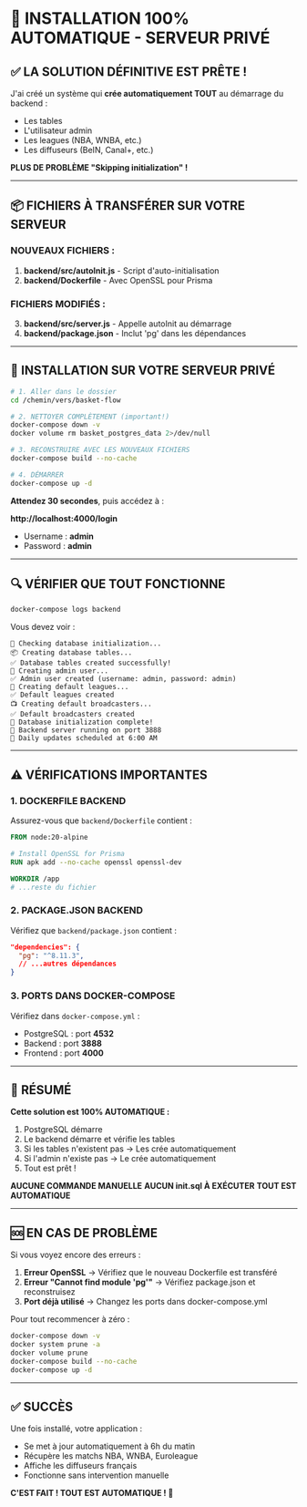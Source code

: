 # 🎯 INSTALLATION 100% AUTOMATIQUE - SERVEUR PRIVÉ

## ✅ LA SOLUTION DÉFINITIVE EST PRÊTE !

J'ai créé un système qui **crée automatiquement TOUT** au démarrage du backend :
- Les tables
- L'utilisateur admin
- Les leagues (NBA, WNBA, etc.)
- Les diffuseurs (BeIN, Canal+, etc.)

**PLUS DE PROBLÈME "Skipping initialization" !**

---

## 📦 FICHIERS À TRANSFÉRER SUR VOTRE SERVEUR

### NOUVEAUX FICHIERS :
1. **backend/src/autoInit.js** - Script d'auto-initialisation
2. **backend/Dockerfile** - Avec OpenSSL pour Prisma

### FICHIERS MODIFIÉS :
3. **backend/src/server.js** - Appelle autoInit au démarrage
4. **backend/package.json** - Inclut 'pg' dans les dépendances

---

## 🚀 INSTALLATION SUR VOTRE SERVEUR PRIVÉ

```bash
# 1. Aller dans le dossier
cd /chemin/vers/basket-flow

# 2. NETTOYER COMPLÈTEMENT (important!)
docker-compose down -v
docker volume rm basket_postgres_data 2>/dev/null

# 3. RECONSTRUIRE AVEC LES NOUVEAUX FICHIERS
docker-compose build --no-cache

# 4. DÉMARRER
docker-compose up -d
```

**Attendez 30 secondes**, puis accédez à :

**http://localhost:4000/login**
- Username : **admin**
- Password : **admin**

---

## 🔍 VÉRIFIER QUE TOUT FONCTIONNE

```bash
docker-compose logs backend
```

Vous devez voir :
```
🔄 Checking database initialization...
📦 Creating database tables...
✅ Database tables created successfully!
👤 Creating admin user...
✅ Admin user created (username: admin, password: admin)
🏀 Creating default leagues...
✅ Default leagues created
📺 Creating default broadcasters...
✅ Default broadcasters created
🎉 Database initialization complete!
🏀 Backend server running on port 3888
📅 Daily updates scheduled at 6:00 AM
```

---

## ⚠️ VÉRIFICATIONS IMPORTANTES

### 1. DOCKERFILE BACKEND
Assurez-vous que `backend/Dockerfile` contient :
```dockerfile
FROM node:20-alpine

# Install OpenSSL for Prisma
RUN apk add --no-cache openssl openssl-dev

WORKDIR /app
# ...reste du fichier
```

### 2. PACKAGE.JSON BACKEND
Vérifiez que `backend/package.json` contient :
```json
"dependencies": {
  "pg": "^8.11.3",
  // ...autres dépendances
}
```

### 3. PORTS DANS DOCKER-COMPOSE
Vérifiez dans `docker-compose.yml` :
- PostgreSQL : port **4532**
- Backend : port **3888**
- Frontend : port **4000**

---

## 🎯 RÉSUMÉ

**Cette solution est 100% AUTOMATIQUE :**
1. PostgreSQL démarre
2. Le backend démarre et vérifie les tables
3. Si les tables n'existent pas → Les crée automatiquement
4. Si l'admin n'existe pas → Le crée automatiquement
5. Tout est prêt !

**AUCUNE COMMANDE MANUELLE**
**AUCUN init.sql À EXÉCUTER**
**TOUT EST AUTOMATIQUE**

---

## 🆘 EN CAS DE PROBLÈME

Si vous voyez encore des erreurs :

1. **Erreur OpenSSL** → Vérifiez que le nouveau Dockerfile est transféré
2. **Erreur "Cannot find module 'pg'"** → Vérifiez package.json et reconstruisez
3. **Port déjà utilisé** → Changez les ports dans docker-compose.yml

Pour tout recommencer à zéro :
```bash
docker-compose down -v
docker system prune -a
docker volume prune
docker-compose build --no-cache
docker-compose up -d
```

---

## ✅ SUCCÈS

Une fois installé, votre application :
- Se met à jour automatiquement à 6h du matin
- Récupère les matchs NBA, WNBA, Euroleague
- Affiche les diffuseurs français
- Fonctionne sans intervention manuelle

**C'EST FAIT ! TOUT EST AUTOMATIQUE ! 🚀**
